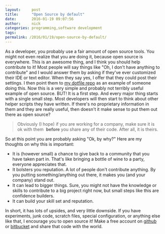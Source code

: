 ```yaml
---
layout:     post
title:      "Open Source by default"
date:       2016-01-19 09:07:56
author:     nick
categories: programming,software development
tags:  
permalink: /2016/01/19/open-source-by-default/
---
```

As a developer, you probably use a fair amount of open source tools. You might not even realize that you are doing it, because open source is everywhere. This is an awesome thing, and I think you should help contribute to it! Most people will say things like "Oh, I don't have anything to contribute" and I would answer them by asking if they've ever customized their IDE or text editor. When they say yes, I offer that they could post their settings. I then point them to [my dotfile repo](https://bitbucket.org/nloadholtes/dotfiles) as an example of someone doing this. Now this is a very simple and probably not terribly useful example of open source. BUT! It is a first step. And every major thing starts with a single small step. Most developers will then start to think about other helper scripts they have written. If there's no proprietary information in them and they are really useful, then doesn't it make sense to put them out there as open source? 

> Obviously (I hope) if you are working for a company, make sure it is ok with them  **before** you share any of their code. After all, it is theirs.

So at this point you are probably asking "Ok, by why?" Here are my thoughts on why this is important: 

  * It is (however small) a chance to give back to a community that you have taken part in. That's like bringing a bottle of wine to a party, everyone appreciates that.
  * It bolsters you reputation. A lot of people don't contribute anything. By you putting something/anything out there, it makes you (and your company) stand out.
  * It can lead to bigger things. Sure, you might not have the knowledge or skills to contribute to a big project right now, but small steps like this are confidence builders.
  * It can build your skill set and reputation.

In short, it has lots of upsides, and very little downside. If you have experiments, junk code, scratch files, special configuration, or anything else like that, I encourage you to open source it! Make a free account on [github](http://github.com) or [bitbucket](http://bitbucket.org) and share that code with the world.
